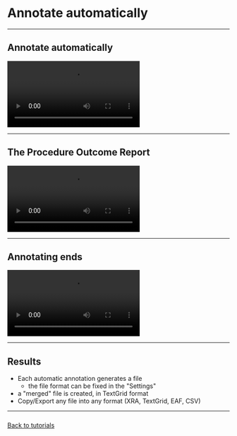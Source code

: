 # Annotate automatically

-----------------------------

## Annotate automatically

![](./etc/screencasts/sppas-annotate.mp4)

-----------------------------


## The Procedure Outcome Report

![](./etc/screencasts/sppas-annotate-poc.mp4)

-----------------------------

## Annotating ends

![](./etc/screencasts/sppas-annotate-back.mp4)

--------------

## Results

* Each automatic annotation generates a file
    - the file format can be fixed in the "Settings"
* a "merged" file is created, in TextGrid format
* Copy/Export any file into any format (XRA, TextGrid, EAF, CSV)

-----------------------------

### 

[Back to tutorials](./tutorial.html)
